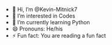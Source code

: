 - 👋 Hi, I’m @Kevin-Mitnick7
- 👀 I’m interested in Codes
- 🌱 I’m currently learning Python
- 😄 Pronouns: He/his 
- ⚡ Fun fact: You are reading a fun fact

<!---
Kevin-Mitnick7/Kevin-Mitnick7 is a ✨ special ✨ repository because its `README.md` (this file) appears on your GitHub profile.
You can click the Preview link to take a look at your changes.
--->

